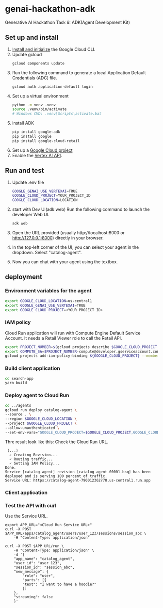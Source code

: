# genai-hackathon-adk
Generative AI Hackathon Task 6: ADK(Agent Development Kit)

## Set up and install 

1. [Install and initialize](https://cloud.google.com/sdk/docs/install) the Google Cloud CLI.
1. Update gcloud 
    ```bash
    gcloud components update
    ```
1. Run the following command to generate a local Application Default Credentials (ADC) file. 
    ```bash
    gcloud auth application-default login
    ```
1. Set up a virtual environment
    ```bash
    python -m venv .venv
    source .venv/bin/activate
    # Windows CMD: .venv\Scripts\activate.bat
    ```
1. install ADK
    ```bash
    pip install google-adk
    pip install google
    pip install google-cloud-retail
    ```
1. Set up a [Google Cloud project](https://cloud.google.com/vertex-ai/generative-ai/docs/start/quickstarts/quickstart-multimodal#setup-gcp)
1. Enable the [Vertex AI API](https://console.cloud.google.com/flows/enableapi?apiid=aiplatform.googleapis.com).

## Run and test 

1. Update .env file
    ```bash
    GOOGLE_GENAI_USE_VERTEXAI=TRUE
    GOOGLE_CLOUD_PROJECT=YOUR_PROJECT_ID
    GOOGLE_CLOUD_LOCATION=LOCATION
    ```
1. start with Dev UI(adk web)
    Run the following command to launch the developer Web UI.
    ```bash
    adk web
    ```

1. Open the URL provided (usually http://localhost:8000 or http://127.0.0.1:8000) directly in your browser.

1. In the top-left corner of the UI, you can select your agent in the dropdown. Select "catalog-agent".

1. Now you can chat with your agent using the textbox. 

## deployment 

### Environment variables for the agent

```bash
export GOOGLE_CLOUD_LOCATION=us-central1
export GOOGLE_GENAI_USE_VERTEXAI=TRUE
export GOOGLE_CLOUD_PROJECT=<YOUR PROJECT ID>
```

### IAM policy

Cloud Run application will run with Compute Engine Default Service Account. It needs a Retail Viewer role to call the Retail API.

```bash
export PROJECT_NUMBER=$(gcloud projects describe $GOOGLE_CLOUD_PROJECT --format="value(projectNumber)")
export COMPUTE_SA=$PROJECT_NUMBER-compute@developer.gserviceaccount.com
gcloud projects add-iam-policy-binding ${GOOGLE_CLOUD_PROJECT} --member serviceAccount:${COMPUTE_SA} --role=roles/retail.viewer
```

### Build client application 

```bash
cd search-app
yarn build
```
### Deploy agent to Cloud Run

```bash
cd ../agents
gcloud run deploy catalog-agent \
--source . \
--region $GOOGLE_CLOUD_LOCATION \
--project $GOOGLE_CLOUD_PROJECT \
--allow-unauthenticated \
--set-env-vars="GOOGLE_CLOUD_PROJECT=$GOOGLE_CLOUD_PROJECT,GOOGLE_CLOUD_LOCATION=$GOOGLE_CLOUD_LOCATION,GOOGLE_GENAI_USE_VERTEXAI=$GOOGLE_GENAI_USE_VERTEXAI"
```

Thre result look like this: 
Check the Cloud Run URL. 
```
 (...)
  ✓ Creating Revision...                                                                                                                                            
  ✓ Routing traffic...                                                                                                                                             
  ✓ Setting IAM Policy...                                                                                                                                                              
Done.                                                                                                                                                                                  
Service [catalog-agent] revision [catalog-agent-00001-bsq] has been deployed and is serving 100 percent of traffic.
Service URL: https://catalog-agent-790012362778.us-central1.run.app
```

### Client application



### Test the API with curl

Use the Service URL. 

```
export APP_URL="<Cloud Run Service URL>"
curl -X POST $APP_URL/apps/catalog_agent/users/user_123/sessions/session_abc \
    -H "Content-Type: application/json" 

curl -X POST $APP_URL/run \
    -H "Content-Type: application/json" \
    -d '{                                                              
    "app_name": "catalog_agent",
    "user_id": "user_123",
    "session_id": "session_abc",
    "new_message": {
        "role": "user",
        "parts": [{
        "text": "I want to have a hoodie?"
        }]
    },
    "streaming": false
    }'
```
